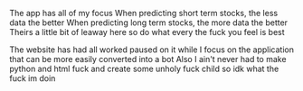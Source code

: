 The app has all of my focus
When predicting short term stocks, the less data the better
When predicting long term stocks, the more data the better
Theirs a little bit of leaway here so do what every the fuck you feel is best



The website has had all worked paused on it while I focus on the application that can be more easily converted into a bot
Also I ain't never had to make python and html fuck and create some unholy fuck child so idk what the fuck im doin
